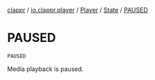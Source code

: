 [clappr](../../../index.md) / [io.clappr.player](../../index.md) / [Player](../index.md) / [State](index.md) / [PAUSED](.)

# PAUSED

`PAUSED`

Media playback is paused.

